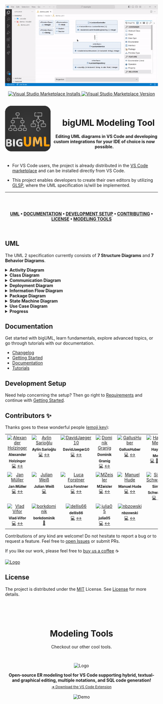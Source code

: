 <!-- DEMO -->
<p align="center">
  <img src="./media/bigUML-demo.gif" alt="Demo" />
</p>

<!-- BADGES -->
<p align="center">
  <a target="_blank" href="https://marketplace.visualstudio.com/items?itemName=BIGModelingTools.umldiagram">
    <img alt="Visual Studio Marketplace Installs" src="https://img.shields.io/visual-studio-marketplace/i/BIGModelingTools.umldiagram?color=9cf&style=for-the-badge&label=VS%20Code%20Installs" height="20"/>
  </a>
  <a target="_blank" href="https://marketplace.visualstudio.com/items?itemName=BIGModelingTools.umldiagram">
    <img alt="Visual Studio Marketplace Version" src="https://img.shields.io/visual-studio-marketplace/v/BIGModelingTools.umldiagram?style=for-the-badge&label=VS%20Code%20Version" height="20"/>
  </a>
</p>

<br>

<!-- LOGO -->
<img align="left" src="./client/packages/uml-vscode-integration/extension/resources/logo.png" alt="Logo" width="150" height="150" />

<!-- TITLE -->
<h1 align="center">&emsp;bigUML Modeling Tool</h1>

<p align="center">
  &emsp;<strong>Editing UML diagrams in VS Code and developing custom integrations for your IDE of choice is now possible.</strong>
</p>

<br>

- For VS Code users, the project is already distributed in the [VS Code marketplace](https://marketplace.visualstudio.com/items?itemName=BIGModelingTools.umldiagram) and can be installed directly from VS Code.

- This project enables developers to create their own editors by utilizing [GLSP](https://www.eclipse.org/glsp/), where the UML specification is/will be implemented.

---

</br>
</br>

<div align="center">

**[UML](#uml) •
[DOCUMENTATION](#documentation) •
[DEVELOPMENT SETUP](#development-setup) •
[CONTRIBUTING](#contributing) •
[LICENSE](#license) •
[MODELING TOOLS](#modeling-tools)**

</div>

</br>

## UML

The UML 2 specification currently consists of **7 Structure Diagrams** and **7 Behavior Diagrams**.

<!-- =========================== -->
<details>
<summary><strong>Activity Diagram</strong></summary>

Coming Soon!

<em>Initial implementation provided by: [@HolzingerAlexander](https://github.com/HolzingerAlexander), [@dellis66](https://github.com/dellis66), [@nbzowski](https://github.com/nbzowski)</em>

</details>

<!-- =========================== -->
<details>
<summary><strong>Class Diagram</strong></summary>

<img src="./media/vscode-class.png" alt="Class Diagram" />

<em>Initial implementation provided by: [@haydar-metin](https://github.com/haydar-metin), EclipseSource</em>

- Object Diagram integration by: [@vladfreeze](https://github.com/vladfreeze)

</details>

<!-- =========================== -->
<details>
<summary><strong>Communication Diagram</strong></summary>

Coming Soon!

<em>Initial implementation provided by: [@aylin-sarioglu](https://github.com/aylin-sarioglu), [@haydar-metin](https://github.com/haydar-metin)</em>

</details>

<!-- =========================== -->
<details>
<summary><strong>Deployment Diagram</strong></summary>

<img src="./media/vscode-deployment.png" alt="Deployment Diagram" />

<em>Initial implementation provided by: [@MZeisler](https://github.com/MZeisler), [@H0oKd](https://github.com/H0oKd)</em>

</details>

<!-- =========================== -->
<details>
<summary><strong>Information Flow Diagram</strong></summary>

<img src="./media/vscode-information-flow.png" alt="Information Flow Diagram" />

<em>Initial implementation provided by: [@lforst](https://github.com/lforst), [@GallusHuber](https://github.com/GallusHuber)</em>

</details>

<!-- =========================== -->
<details>
<summary><strong>Package Diagram</strong></summary>

<img src="./media/vscode-package.png" alt="Package Diagram" />

<em>Initial implementation provided by: [@DerYeger](https://github.com/DerYeger), [@mrstexx](https://github.com/mrstexx)</em>

</details>

<!-- =========================== -->
<details>
<summary><strong>State Machine Diagram</strong></summary>

<img src="./media/vscode-state-machine.png" alt="State Machine Diagram" />

<em>Initial implementation provided by: [@granigd](https://github.com/granigd), [@DavidJaeger10](https://github.com/DavidJaeger10), [@sschwantler](https://github.com/sschwantler)</em>

</details>

<!-- =========================== -->
<details>
<summary><strong>Use Case Diagram</strong></summary>

<img src="./media/vscode-use-case.png" alt="Use Case Diagram" />

<em>Initial implementation provided by: [@julia05](https://github.com/julia05), [@JakobD97](https://github.com/JakobD97)</em>

</details>

<!-- =========================== -->
<details>
<summary><strong>Progress</strong></summary>

### Structure Diagrams

| Class   | Component | Deployment | Object                | Package               | Profile | Composite |
| ------- | --------- | ---------- | --------------------- | --------------------- | ------- | --------- |
| Initial | -         | Initial    | Integrated into Class | Initial, not released | -       | -         |

### Behavior Diagrams

| Use Case | Activity | State Machine | Sequence                 | Communication | Interaction | Timing |
| -------- | -------- | ------------- | ------------------------ | ------------- | ----------- | ------ |
| Initial  | -        | Initial       | Contribution in progress | Initial       | -           | -      |

### Extra

| Information Flow |
| ---------------- |
| Initial          |

### Stages

1. **Initial**: Fundemental structure (client and server side) implemented
1. **Beautification**: Improving the UI to respect the specification

### Features

- **Language Complete**: Backend is language complete
- **Property Palette Complete**: Property Palette supports all entries
- **Outline View Complete**: Outline View is diagram specific
- **Validation**: Diagram supports validation

</details>

## Documentation

Get started with bigUML, learn fundamentals, explore advanced topics, or go through tutorials with our documentation.

- [Changelog](./CHANGELOG.md)
- [Getting Started](./docs/getting-started.md)
- [Documentation](./docs/README.md)
- [Tutorials](./docs/tutorial/README.md)

## Development Setup

Need help concerning the setup? Then go right to [Requirements](./docs/requirements.md) and continue with [Getting Started](./docs/getting-started.md).

## Contributors ✨

Thanks goes to these wonderful people ([emoji key](https://allcontributors.org/docs/en/emoji-key)):

<!-- ALL-CONTRIBUTORS-LIST:START - Do not remove or modify this section -->
<!-- prettier-ignore-start -->
<!-- markdownlint-disable -->
<table>
  <tbody>
    <tr>
      <td align="center" valign="top" width="14.28%"><a href="https://github.com/HolzingerAlexander"><img src="https://avatars.githubusercontent.com/u/8986802?v=4?s=100" width="100px;" alt="Alexander Holzinger"/><br /><sub><b>Alexander Holzinger</b></sub></a><br /><a href="https://github.com/borkdominik/bigUML/commits?author=HolzingerAlexander" title="Code">💻</a> <a href="#diagram-HolzingerAlexander" title="Worked on a diagram">↔</a></td>
      <td align="center" valign="top" width="14.28%"><a href="https://github.com/aylin-sarioglu"><img src="https://avatars.githubusercontent.com/u/61785275?v=4?s=100" width="100px;" alt="Aylin Sarioğlu"/><br /><sub><b>Aylin Sarioğlu</b></sub></a><br /><a href="https://github.com/borkdominik/bigUML/commits?author=aylin-sarioglu" title="Code">💻</a> <a href="#diagram-aylin-sarioglu" title="Worked on a diagram">↔</a></td>
      <td align="center" valign="top" width="14.28%"><a href="https://github.com/DavidJaeger10"><img src="https://avatars.githubusercontent.com/u/14921155?v=4?s=100" width="100px;" alt="DavidJaeger10"/><br /><sub><b>DavidJaeger10</b></sub></a><br /><a href="https://github.com/borkdominik/bigUML/commits?author=DavidJaeger10" title="Code">💻</a> <a href="#diagram-DavidJaeger10" title="Worked on a diagram">↔</a></td>
      <td align="center" valign="top" width="14.28%"><a href="https://github.com/granigd"><img src="https://avatars.githubusercontent.com/u/14920972?v=4?s=100" width="100px;" alt="Dominik Granig"/><br /><sub><b>Dominik Granig</b></sub></a><br /><a href="https://github.com/borkdominik/bigUML/commits?author=granigd" title="Code">💻</a> <a href="#diagram-granigd" title="Worked on a diagram">↔</a></td>
      <td align="center" valign="top" width="14.28%"><a href="https://github.com/GallusHuber"><img src="https://avatars.githubusercontent.com/u/71430360?v=4?s=100" width="100px;" alt="GallusHuber"/><br /><sub><b>GallusHuber</b></sub></a><br /><a href="https://github.com/borkdominik/bigUML/commits?author=GallusHuber" title="Code">💻</a> <a href="#diagram-GallusHuber" title="Worked on a diagram">↔</a></td>
      <td align="center" valign="top" width="14.28%"><a href="https://github.com/haydar-metin"><img src="https://avatars.githubusercontent.com/u/13104167?v=4?s=100" width="100px;" alt="Haydar Metin"/><br /><sub><b>Haydar Metin</b></sub></a><br /><a href="https://github.com/borkdominik/bigUML/commits?author=haydar-metin" title="Code">💻</a> <a href="#maintenance-haydar-metin" title="Maintenance">🚧</a> <a href="#diagram-haydar-metin" title="Worked on a diagram">↔</a></td>
      <td align="center" valign="top" width="14.28%"><a href="https://github.com/JakobD97"><img src="https://avatars.githubusercontent.com/u/57354440?v=4?s=100" width="100px;" alt="JakobD97"/><br /><sub><b>JakobD97</b></sub></a><br /><a href="https://github.com/borkdominik/bigUML/commits?author=JakobD97" title="Code">💻</a> <a href="#diagram-JakobD97" title="Worked on a diagram">↔</a></td>
    </tr>
    <tr>
      <td align="center" valign="top" width="14.28%"><a href="https://jan-mueller.at/"><img src="https://avatars.githubusercontent.com/u/7950094?v=4?s=100" width="100px;" alt="Jan Müller"/><br /><sub><b>Jan Müller</b></sub></a><br /><a href="https://github.com/borkdominik/bigUML/commits?author=DerYeger" title="Code">💻</a> <a href="#diagram-DerYeger" title="Worked on a diagram">↔</a></td>
      <td align="center" valign="top" width="14.28%"><a href="https://github.com/deweiiss"><img src="https://avatars.githubusercontent.com/u/73828363?v=4?s=100" width="100px;" alt="Julian Weiß"/><br /><sub><b>Julian Weiß</b></sub></a><br /><a href="https://github.com/borkdominik/bigUML/commits?author=deweiiss" title="Code">💻</a></td>
      <td align="center" valign="top" width="14.28%"><a href="https://github.com/lforst"><img src="https://avatars.githubusercontent.com/u/8118419?v=4?s=100" width="100px;" alt="Luca Forstner"/><br /><sub><b>Luca Forstner</b></sub></a><br /><a href="https://github.com/borkdominik/bigUML/commits?author=lforst" title="Code">💻</a> <a href="#diagram-lforst" title="Worked on a diagram">↔</a></td>
      <td align="center" valign="top" width="14.28%"><a href="https://github.com/MZeisler"><img src="https://avatars.githubusercontent.com/u/45333967?v=4?s=100" width="100px;" alt="MZeisler"/><br /><sub><b>MZeisler</b></sub></a><br /><a href="https://github.com/borkdominik/bigUML/commits?author=MZeisler" title="Code">💻</a> <a href="#diagram-MZeisler" title="Worked on a diagram">↔</a></td>
      <td align="center" valign="top" width="14.28%"><a href="https://github.com/H0oKd"><img src="https://avatars.githubusercontent.com/u/127870934?v=4?s=100" width="100px;" alt="Manuel Hude"/><br /><sub><b>Manuel Hude</b></sub></a><br /><a href="https://github.com/borkdominik/bigUML/commits?author=H0oKd" title="Code">💻</a> <a href="#diagram-H0oKd" title="Worked on a diagram">↔</a></td>
      <td align="center" valign="top" width="14.28%"><a href="https://github.com/sschwantler"><img src="https://avatars.githubusercontent.com/u/52577060?v=4?s=100" width="100px;" alt="Simon Schwantler"/><br /><sub><b>Simon Schwantler</b></sub></a><br /><a href="https://github.com/borkdominik/bigUML/commits?author=sschwantler" title="Code">💻</a> <a href="#diagram-sschwantler" title="Worked on a diagram">↔</a></td>
      <td align="center" valign="top" width="14.28%"><a href="https://github.com/mrstexx"><img src="https://avatars.githubusercontent.com/u/18032955?v=4?s=100" width="100px;" alt="Stefan Miljevic"/><br /><sub><b>Stefan Miljevic</b></sub></a><br /><a href="https://github.com/borkdominik/bigUML/commits?author=mrstexx" title="Code">💻</a> <a href="#diagram-mrstexx" title="Worked on a diagram">↔</a></td>
    </tr>
    <tr>
      <td align="center" valign="top" width="14.28%"><a href="https://github.com/vladfreeze"><img src="https://avatars.githubusercontent.com/u/58890859?v=4?s=100" width="100px;" alt="Vlad Vifor"/><br /><sub><b>Vlad Vifor</b></sub></a><br /><a href="https://github.com/borkdominik/bigUML/commits?author=vladfreeze" title="Code">💻</a> <a href="#diagram-vladfreeze" title="Worked on a diagram">↔</a></td>
      <td align="center" valign="top" width="14.28%"><a href="http://model-engineering.info/"><img src="https://avatars.githubusercontent.com/u/60790671?v=4?s=100" width="100px;" alt="borkdominik"/><br /><sub><b>borkdominik</b></sub></a><br /><a href="#projectManagement-borkdominik" title="Project Management">📆</a></td>
      <td align="center" valign="top" width="14.28%"><a href="https://github.com/dellis66"><img src="https://avatars.githubusercontent.com/u/128014459?v=4?s=100" width="100px;" alt="dellis66"/><br /><sub><b>dellis66</b></sub></a><br /><a href="https://github.com/borkdominik/bigUML/commits?author=dellis66" title="Code">💻</a> <a href="#diagram-dellis66" title="Worked on a diagram">↔</a></td>
      <td align="center" valign="top" width="14.28%"><a href="https://github.com/julia05"><img src="https://avatars.githubusercontent.com/u/23345501?v=4?s=100" width="100px;" alt="julia05"/><br /><sub><b>julia05</b></sub></a><br /><a href="https://github.com/borkdominik/bigUML/commits?author=julia05" title="Code">💻</a> <a href="#diagram-julia05" title="Worked on a diagram">↔</a></td>
      <td align="center" valign="top" width="14.28%"><a href="https://github.com/nbzowski"><img src="https://avatars.githubusercontent.com/u/48189266?v=4?s=100" width="100px;" alt="nbzowski"/><br /><sub><b>nbzowski</b></sub></a><br /><a href="https://github.com/borkdominik/bigUML/commits?author=nbzowski" title="Code">💻</a> <a href="#diagram-nbzowski" title="Worked on a diagram">↔</a></td>
    </tr>
  </tbody>
</table>

<!-- markdownlint-restore -->
<!-- prettier-ignore-end -->

<!-- ALL-CONTRIBUTORS-LIST:END -->

Contributions of any kind are welcome! Do not hesitate to report a bug or to request a feature. Feel free to [open Issues](./issues) or submit PRs.

If you like our work, please feel free to [buy us a coffee](https://www.buymeacoffee.com/bigERtool) ☕️

<a href="https://www.buymeacoffee.com/bigERtool" target="_blank">
  <img src="https://www.buymeacoffee.com/assets/img/custom_images/yellow_img.png" alt="Logo" >
</a>

## License

The project is distributed under the [MIT](https://github.com/borkdominik/bigUML/blob/main/LICENSE) License. See [License](https://github.com/borkdominik/bigUML/blob/main/LICENSE) for more details.

</br>
</br>
</br>

<div align="center">

# Modeling Tools

</div>

<p align="center">
  Checkout our other cool tools.
</p>

</br>

<p align="center">
  <img src="https://raw.githubusercontent.com/borkdominik/bigER/main/extension/media/logo.png" alt="Logo" width="150" height="150" />
</p>

<p align="center">
  <b>Open-source ER modeling tool for VS Code supporting hybrid, textual- and graphical editing, multiple notations, and SQL code generation!</b></br>
  <sub><a href="https://marketplace.visualstudio.com/items?itemName=BIGModelingTools.erdiagram">➜ Download the VS Code Extension</a><sub>
</p>

<p align="center">
  <img src="https://user-images.githubusercontent.com/39776671/197230584-f045bee2-0d5a-4120-b0cf-3ad7ae7675d8.gif" alt="Demo" width="800" />
</p>
